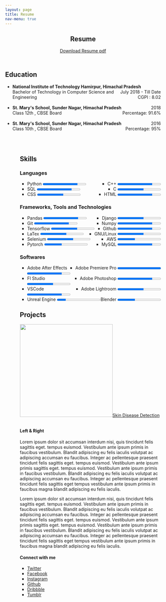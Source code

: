 ```yaml
---
layout: page
title: Resume
nav-menu: true
---
```


<!-- Main -->
<div id="main" class="alt">

<!-- One -->
<section id="one">
	<div class="inner">
		<header class="major">
			<h1>Resume</h1>
			<a href="https://drive.google.com/file/d/1lhw6EEiFHUJbnhkPoAAEGyxDjtQnoOYC/view?usp=sharing" class="button icon fa-download">Download Resume pdf</a>
		</header>

<!-- Content -->
<h2 id="content">Education</h2>

<ul>
		<li><span style="text-align:left;font-weight:bold;">National Institute of Technology Hamirpur, Himachal Pradesh</span><span style="float:right;">July 2018 - Till Date</span> 
		<span style="display:block;text-align:left;"></span>Bachelor of Technology in Computer Science and Engineering<span style="float:right;">CGPI : 8.02</span> 
		</li>
	<br>
		<li><span style="text-align:left;font-weight:bold;">St. Mary's School, Sunder Nagar, Himachal Pradesh</span><span style="float:right;">2018</span> 
		<span style="display:block;text-align:left;"></span>Class 12th , CBSE Board<span style="float:right;">Percentage: 91.6%</span> 
		</li>
	<br>
		<li>
		<span style="text-align:left;font-weight:bold;">St. Mary's School, Sunder Nagar, Himachal Pradesh</span><span style="float:right;">2016</span> 
		<span style="display:block;text-align:left;"></span>Class 10th , CBSE Board<span style="float:right;">Percentage: 95%</span> 
		</li>
	<ul>

<br><br>

<h2>Skills</h2>
<h3>Languages</h3>
<ul >
	<li style="float:right ;">
		C++ <progress  id="file" value="4" max="5"> 4 </progress>
	</li>
	<li>
		Python  <progress id="file" value="4" max="5"> 4</progress>
	</li>
	<li style="float:right ;">
		C <progress id="file" value="3" max="5"> 4 </progress>
	</li>
	<li>
		SQL <progress id="file" value="4" max="5"> 32% </progress>
	</li>
	<li style="float:right ;">
		HTML <progress id="file" value="4" max="5"> 32% </progress>
	</li>
	<li>
		CSS <progress id="file" value="3" max="5"> 32% </progress>
	</li>

</ul>

<h3>Frameworks, Tools and Technologies</h3>
<ul >
	<li style="float:right ;">
		Django <progress  id="file" value="3" max="5"> 4 </progress>
	</li>
	<li>
		Pandas  <progress id="file" value="4" max="5"> 4</progress>
	</li>
	<li style="float:right ;">
		Numpy <progress id="file" value="4" max="5"> 4 </progress>
	</li>
	<li>
		Git <progress id="file" value="4" max="5"> 32% </progress>
	</li>
	<li style="float:right ;">
		Github <progress id="file" value="4" max="5"> 32% </progress>
	</li>
	<li>
		Tensorflow <progress id="file" value="3" max="5"> 32% </progress>
	</li>
	<li style="float:right ;">
		GNU/Linux <progress id="file" value="3" max="5"> 4 </progress>
	</li>
	<li>
		LaTex <progress id="file" value="3" max="5"> 32% </progress>
	</li>
	<li style="float:right ;">
		AWS <progress id="file" value="2" max="5"> 32% </progress>
	</li>
	<li>
		Selenium <progress id="file" value="3" max="5"> 32% </progress>
	</li>
	<li style="float:right ;">
		MySQL <progress id="file" value="4" max="5"> 32% </progress>
	</li>
	<li>
		Pytorch <progress id="file" value="2" max="5"> 32% </progress>
	</li>
</ul>


<h3>Softwares</h3>
<ul >
	<li style="float:right ;">
		Adobe Premiere Pro <progress  id="file" value="5" max="5"> 5 </progress>
	</li>
	<li>
		Adobe After Effects  <progress id="file" value="4" max="5"> 4</progress>
	</li>
	<li style="float:right ;">
		Adobe Photoshop <progress id="file" value="4" max="5"> 4 </progress>
	</li>
	<li>
		Fl Studio <progress id="file" value="3" max="5"> 32% </progress>
	</li>
	<li style="float:right ;">
		Adobe Lightroom <progress id="file" value="3" max="5"> 32% </progress>
	</li>
	<li>
		VSCode <progress id="file" value="4" max="5"> 32% </progress>
	</li>
	<li style="float:right ;">
		Blender <progress id="file" value="2" max="5"> 4 </progress>
	</li>
	<li>
		Unreal Engine <progress id="file" value="1" max="5"> 32% </progress>
	</li>

</ul>


<H2>Projects</H2>

<span class="image fit"><a href = "https://github.com/cannibalcheeseburger/electrothon"><img width="300px" src="{% link assets/images/electro.png %}" alt="" />Skin Disease Detection</a></span>
<div class="box alt">
	<div class="row 50% uniform">
		<div class="4u"><span class="image fit"><img src="{% link assets/images/pic08.jpg %}" alt="" /></span></div>
		<div class="4u"><span class="image fit"><img src="{% link assets/images/pic09.jpg %}" alt="" /></span></div>
		<div class="4u$"><span class="image fit"><img src="{% link assets/images/pic10.jpg %}" alt="" /></span></div>
		<!-- Break -->
		<div class="4u"><span class="image fit"><img src="{% link assets/images/pic10.jpg %}" alt="" /></span></div>
		<div class="4u"><span class="image fit"><img src="{% link assets/images/pic08.jpg %}" alt="" /></span></div>
		<div class="4u$"><span class="image fit"><img src="{% link assets/images/pic09.jpg %}" alt="" /></span></div>
		<!-- Break -->
		<div class="4u"><span class="image fit"><img src="{% link assets/images/pic09.jpg %}" alt="" /></span></div>
		<div class="4u"><span class="image fit"><img src="{% link assets/images/pic10.jpg %}" alt="" /></span></div>
		<div class="4u$"><span class="image fit"><img src="{% link assets/images/pic08.jpg %}" alt="" /></span></div>
	</div>
</div>

<h4>Left &amp; Right</h4>
<p><span class="image left"><img src="{% link assets/images/pic09.jpg %}" alt="" /></span>Lorem ipsum dolor sit accumsan interdum nisi, quis tincidunt felis sagittis eget. tempus euismod. Vestibulum ante ipsum primis in faucibus vestibulum. Blandit adipiscing eu felis iaculis volutpat ac adipiscing accumsan eu faucibus. Integer ac pellentesque praesent tincidunt felis sagittis eget. tempus euismod. Vestibulum ante ipsum primis sagittis eget. tempus euismod. Vestibulum ante ipsum primis in faucibus vestibulum. Blandit adipiscing eu felis iaculis volutpat ac adipiscing accumsan eu faucibus. Integer ac pellentesque praesent tincidunt felis sagittis eget tempus vestibulum ante ipsum primis in faucibus magna blandit adipiscing eu felis iaculis.</p>
<p><span class="image right"><img src="{% link assets/images/pic10.jpg %}" alt="" /></span>Lorem ipsum dolor sit accumsan interdum nisi, quis tincidunt felis sagittis eget. tempus euismod. Vestibulum ante ipsum primis in faucibus vestibulum. Blandit adipiscing eu felis iaculis volutpat ac adipiscing accumsan eu faucibus. Integer ac pellentesque praesent tincidunt felis sagittis eget. tempus euismod. Vestibulum ante ipsum primis sagittis eget. tempus euismod. Vestibulum ante ipsum primis in faucibus vestibulum. Blandit adipiscing eu felis iaculis volutpat ac adipiscing accumsan eu faucibus. Integer ac pellentesque praesent tincidunt felis sagittis eget tempus vestibulum ante ipsum primis in faucibus magna blandit adipiscing eu felis iaculis.</p>


<h4>Connect with me</h4>
<ul class="icons">
	<li><a href="https://twitter.com/cannibalcheese" class="icon fa-twitter"><span class="label">Twitter</span></a></li>
	<li><a href="#" class="icon fa-facebook"><span class="label">Facebook</span></a></li>
	<li><a href="https://instagram.com/cannibalcheeseburger" class="icon fa-instagram"><span class="label">Instagram</span></a></li>
	<li><a href="https://github.com/cannibalcheeseburger" class="icon fa-github"><span class="label">Github</span></a></li>
	<li><a href="#" class="icon fa-dribbble"><span class="label">Dribbble</span></a></li>
	<li><a href="#" class="icon fa-tumblr"><span class="label">Tumblr</span></a></li>
</ul>

